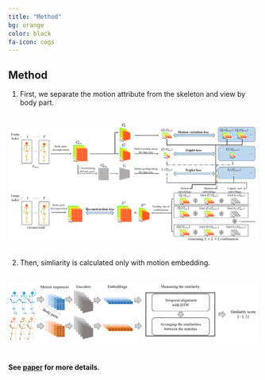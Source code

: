 ```yaml
---
title: "Method"
bg: orange
color: black
fa-icon: cogs
---
```


## Method

1. First, we separate the motion attribute from the skeleton and view by body part. <br/><br/>
<th class="tg-0pky"><IMG SRC="./img/method.png"></th>
<br/><br/>
  
2. Then, simliarity is calculated only with motion embedding.<br/><br/>
<th class="tg-0pky"><IMG SRC="./img/similarity.png"></th>
<br/><br/>

#### See [paper](https://openreview.net/forum?id=OavApYHSNF) for more details.

